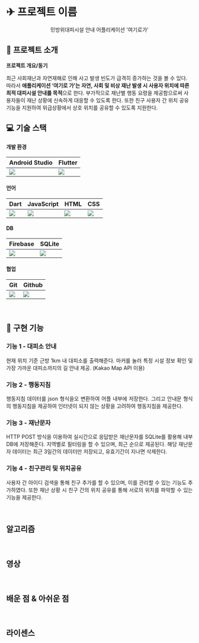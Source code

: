 # ✈ 프로젝트 이름

<p align="center">
민방위대피시설 안내 어플리케이션 '여기로가'
</p>


## 🚩 프로젝트 소개

<p align="justify">

**프로젝트 개요/동기**

</p>

<p align="center">

최근 사회재난과 자연재해로 인해 사고 발생 빈도가 급격히 증가하는 것을 볼 수 있다. 따라서 **애플리케이션 ‘여기로 가’는 자연, 사회 및 비상 재난 발생 시 사용자 위치에 따른 최적 대피시설 안내를 목적**으로 한다. 부가적으로 재난별 행동 요령을 제공함으로써 사용자들이 재난 상황에 신속하게 대응할 수 있도록 한다. 또한 친구 사용자 간 위치 공유 기능을 지원하여 위급상황에서 상호 위치를 공유할 수 있도록 지원한다.

</p>

## 💻 기술 스택

#### 개발 환경

| Android Studio | Flutter |
|----------------|---------|
|<img src="https://img.shields.io/badge/Android-Studio-3DDC84?style=for-the-badge&logo=androidstudio&logoColor=white">| <img  src="https://img.shields.io/badge/flutter-02569B?style=for-the-badge&logo=flutter&logoColor=white">|

#### 언어

| Dart | JavaScript | HTML | CSS |
|------|------------|------|-----|
|<img src="https://img.shields.io/badge/dart-0175C2?style=for-the-badge&logo=dart&logoColor=white">|<img  src="https://img.shields.io/badge/javascript-F7DF1E?style=for-the-badge&logo=javascript&logoColor=black">|<img  src="https://img.shields.io/badge/html5-E34F26?style=for-the-badge&logo=html5&logoColor=white">|<img  src="https://img.shields.io/badge/css-1572B6?style=for-the-badge&logo=css3&logoColor=white">|

#### DB

| Firebase | SQLite |
|----------|--------|
|<img  src="https://img.shields.io/badge/firebase-FFCA28?style=for-the-badge&logo=firebase&logoColor=white">|<img  src="https://img.shields.io/badge/SQLite-003B57?style=for-the-badge&logo=sqlite&logoColor=white">|

#### 협업
| Git | Github |
|--|--|
| <img  src="https://img.shields.io/badge/git-F05032?style=for-the-badge&logo=git&logoColor=white"> | <img  src="https://img.shields.io/badge/github-181717?style=for-the-badge&logo=github&logoColor=white"> |


<br>

## 📣 구현 기능


### 기능 1 - 대피소 안내
<p align="justify">
현재 위치 기준 근방 1km 내 대피소를 출력해준다. 마커를 눌러 특정 시설 정보 확인 및 가장 가까운 대피소까지의 길 안내 제공. (Kakao Map API 이용)
</p>

### 기능 2 - 행동지침
<p align="justify">
행동지침 데이터를 json 형식을오 변환하여 어플 내부에 저장한다. 그리고 안내문 형식의 행동지침을 제공하여 인터넷이 되지 않는 상황을 고려하여 행동지침을 제공한다.
</p>

### 기능 3 - 재난문자
<p align="justify">
HTTP POST 방식을 이용하여 실시간으로 응답받은 재난문자를 SQLite를 활용해 내부 DB에 저장해준다. 지역별로 필터링을 할 수 있으며, 최근 순으로 제공된다. 해당 재난문자 데이터는 최근 3일간의 데이터만 저장되고, 유효기간이 지나면 삭제한다.
</p>

### 기능 4 - 친구관리 및 위치공유
<p align="justify">
사용자 간 아이디 검색을 통해 친구 추가를 할 수 있으며, 이를 관리할 수 있는 기능도 추가하였다. 또한 재난 상황 시 친구 간의 위치 공유를 통해 서로의 위치를 파악할 수 있는 기능을 제공한다.
</p>

<br>

## 알고리즘

<!--알고리즘 사진 첨부-->

<br>

## 영상

<!-- 영상 제작 후 링크 추가-->
<br>

## 배운 점 & 아쉬운 점


<br>

## 라이센스

<!-- Stack Icon Refernces -->